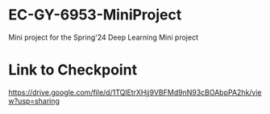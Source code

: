 # EC-GY-6953-MiniProject
Mini project for the Spring'24 Deep Learning Mini project

# Link to Checkpoint
https://drive.google.com/file/d/1TQlEtrXHjj9VBFMd9nN93cBOAbpPA2hk/view?usp=sharing

